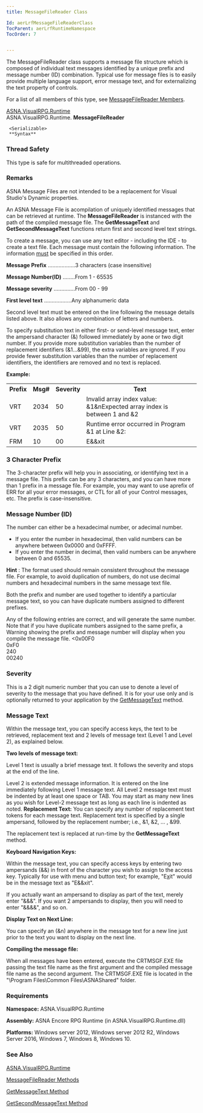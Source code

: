 ```yaml
---
title: MessageFileReader Class

Id: aerLrfMessageFileReaderClass
TocParent: aerLrfRuntimeNamespace
TocOrder: 7


---
```


The MessageFileReader class supports a message file structure which is composed of individual text messages identified by a unique prefix and message number (ID) combination. Typical use for message files is to easily provide multiple language support, error message text, and for externalizing the text property of controls. 

For a list of all members of this type, see [MessageFileReader Members](ecrLrfMessageFileReaderMembers.html). 

[ASNA.VisualRPG.Runtime](ecrLrfRuntimeNamespace.html) <br /> ASNA.VisualRPG.Runtime. **MessageFileReader** 

```
 <Serializable>
 **Syntax** 
```

### Thread Safety
This type is safe for multithreaded operations.

### Remarks
ASNA Message Files are not intended to be a replacement for Visual Studio's Dynamic properties. 

An ASNA Message File is acompilation of uniquely identified messages that can be retrieved at runtime. The **MessageFileReader** is instanced with the path of the compiled message file. The **GetMessageText** and **GetSecondMessageText** functions return first and second level text strings. 

To create a message, you can use any text editor - including the IDE - to create a text file. Each message must contain the following information. The information <u>must</u> be specified in this order. 

**Message Prefix** ..................3 characters (case insensitive) 

**Message Number(ID)** ........From 1 - 65535 

**Message severity** ..............From 00 - 99 

**First level text** ..................Any alphanumeric data 

Second level text must be entered on the line following the message details listed above. It also allows any combination of letters and numbers. 

To specify substitution text in either first- or send-level message text, enter the ampersand character (&) followed immediately by aone or two digit number. If you provide more substitution variables than the number of replacement identifiers (&1...&99), the extra variables are ignored. If you provide fewer substitution variables than the number of replacement identifiers, the identifiers are removed and no text is replaced. 

**Example:** 
<table>
            <tr><th>Prefix</th><th>Msg#</th><th>Severity</th><th>Text</th></tr>
            <tr>
                <td>VRT</td>
                <td>2034</td>
                <td>50</td>
                <td>
                    Invalid array index value: &1&nExpected array index is between 1 and
                    &2
                </td>
            </tr>
            <tr><td>VRT</td><td>2035</td><td>50</td><td>Runtime error occurred in Program &1 at Line &2: </td></tr>
            <tr><td>FRM</td><td>10</td><td>00</td><td>E&&xit</td></tr>
</table>

### 3 Character Prefix
The 3-character prefix will help you in associating, or identifying text in a message file. This prefix can be any 3 characters, and you can have more than 1 prefix in a message file. For example, you may want to use aprefix of ERR for all your error messages, or CTL for all of your Control messages, etc. The prefix is case-insensitive. 

### Message Number (ID)
The number can either be a hexadecimal number, or adecimal number.

- If you enter the number in hexadecimal, then valid numbers can be anywhere
                between 0x0000 and 0xFFFF.
- If you enter the number in decimal, then valid numbers can be anywhere between
                0 and 65535.

**Hint** : The format used should remain consistent throughout the message file. For example, to avoid duplication of numbers, do not use decimal numbers and hexadecimal numbers in the same message text file. 

Both the prefix and number are used together to identify a particular message text, so you can have duplicate numbers assigned to different prefixes. 

Any of the following entries are correct, and will generate the same number. Note that if you have duplicate numbers assigned to the same prefix, a Warning showing the prefix and message number will display when you compile the message file. 
<0x00F0<br />
            0xF0<br />
            240<br />
            00240

### Severity
This is a 2 digit numeric number that you can use to denote a level of severity to the message that you have defined. It is for your use only and is optionally returned to your application by the [GetMessageText](GetMessageTextMethod.html) method. 

### Message Text
Within the message text, you can specify access keys, the text to be retrieved, replacement text and 2 levels of message text (Level 1 and Level 2), as explained below. 

**Two levels of message text:** 

Level 1 text is usually a brief message text. It follows the severity and stops at the end of the line. 

Level 2 is extended message information. It is entered on the line immediately following Level 1 message text. All Level 2 message text must be indented by at least one space or TAB. You may start as many new lines as you wish for Level-2 message text as long as each line is indented as noted. 
**Replacement Text:**  You can specify any number of replacement text tokens
        for each message text. Replacement text is specified by a single ampersand,
        followed by the replacement number; i.e., &1, &2, … , &99.

The replacement text is replaced at run-time by the **GetMessageText** method. <p /> **Keyboard Navigation Keys:** <p /> Within the message text, you can specify access keys by entering two ampersands (&&) in front of the character you wish to assign to the access key. Typically for use with menu and button text; for example, "E<u>x</u>it" would be in the message text as "E&&xit". <p /> If you actually want an ampersand to display as part of the text, merely enter "&&&". If you want 2 ampersands to display, then you will need to enter "&&&&", and so on. <p /> **Display Text on Next Line:** <p> You can specify an (&n) anywhere in the message text for a new line just prior to the text you want to display on the next line. 

**Compiling the message file:** 

When all messages have been entered, execute the CRTMSGF.EXE file passing the text file name as the first argument and the compiled message file name as the second argument. The CRTMSGF.EXE file is located in the "\Program Files\Common Files\ASNAShared" folder. 

### Requirements
**Namespace:** ASNA.VisualRPG.Runtime

**Assembly:** ASNA Encore RPG Runtime (in ASNA.VisualRPG.Runtime.dll) 

**Platforms:** Windows server 2012, Windows server 2012 R2, Windows Server 2016, Windows 7, Windows 8, Windows 10. 

### See Also
[ASNA.VisualRPG.Runtime](ecrLrfRuntimeNamespace.html)

[MessageFileReader Methods](ecrLrfMessageFileReaderMethodsMain.html)

[GetMessageText Method](GetMessageTextMethod.html)

[GetSecondMessageText Method](GetSecondMessageTextMethod.html) 
